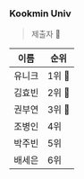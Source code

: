 ### Kookmin Univ
> 제출자 🐙

| 이름 | 순위 |
|------|------|
| 유니크 | 1위 🥇|
| 김효빈 | 2위 🥈 |
| 권부연 | 3위 🥉 |
| 조병인 | 4위 |
| 박주빈 | 5위 |
| 배세은 | 6위 |
